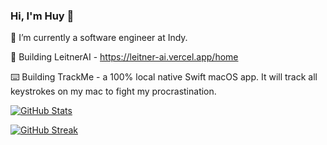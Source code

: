### Hi, I'm Huy 👋

🌱 I’m currently a software engineer at Indy.

🤖 Building LeitnerAI - https://leitner-ai.vercel.app/home

⌨️ Building TrackMe - a 100% local native Swift macOS app. It will track all keystrokes on my mac to fight my procrastination.

[![GitHub Stats](https://github-readme-stats-ecru-nine-68.vercel.app/api?username=quanghuynt14)](https://github.com/anuraghazra/github-readme-stats)

[![GitHub Streak](https://github-readme-streak-stats-two-wine.vercel.app?user=quanghuynt14)](https://git.io/streak-stats)
